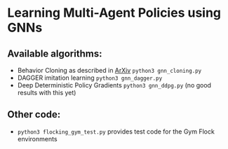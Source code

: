 # Learning Multi-Agent Policies using GNNs
## Available algorithms:
- Behavior Cloning as described in [ArXiv](https://arxiv.org/abs/1903.10527) `python3 gnn_cloning.py`
- DAGGER imitation learning `python3 gnn_dagger.py`
- Deep Deterministic Policy Gradients `python3 gnn_ddpg.py` (no good results with this yet)

## Other code:
- `python3 flocking_gym_test.py` provides test code for the Gym Flock environments
